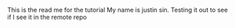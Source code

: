 This is the read me for the tutorial
My name is justin sin.
Testing it out to see if I see it in the remote repo
